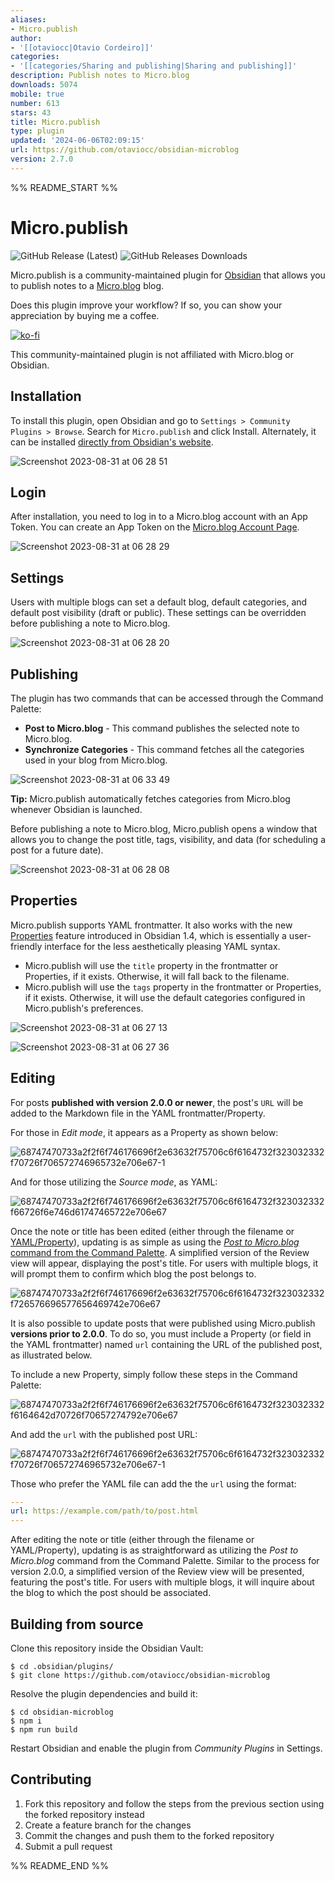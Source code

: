 ```yaml
---
aliases:
- Micro.publish
author:
- '[[otaviocc|Otavio Cordeiro]]'
categories:
- '[[categories/Sharing and publishing|Sharing and publishing]]'
description: Publish notes to Micro.blog
downloads: 5074
mobile: true
number: 613
stars: 43
title: Micro.publish
type: plugin
updated: '2024-06-06T02:09:15'
url: https://github.com/otaviocc/obsidian-microblog
version: 2.7.0
---
```


%% README_START %%

# Micro.publish

![GitHub Release (Latest)](https://img.shields.io/github/manifest-json/v/otaviocc/obsidian-microblog?color=573E7A&logo=github&style=for-the-badge)
![GitHub Releases Downloads](https://img.shields.io/github/downloads/otaviocc/obsidian-microblog/total?color=573E7A&logo=github&style=for-the-badge)

Micro.publish is a community-maintained plugin for [Obsidian](https://obsidian.md/) that allows you to publish notes to a [Micro.blog](https://micro.blog/) blog.

Does this plugin improve your workflow? If so, you can show your appreciation by buying me a coffee.

[![ko-fi](https://ko-fi.com/img/githubbutton_sm.svg)](https://ko-fi.com/Z8Z0C9KPT)

This community-maintained plugin is not affiliated with Micro.blog or Obsidian.

## Installation

To install this plugin, open Obsidian and go to `Settings > Community Plugins > Browse`. Search for `Micro.publish` and click Install. Alternately, it can be installed [directly from Obsidian's website](https://obsidian.md/plugins?search=micro.publish).

![Screenshot 2023-08-31 at 06 28 51](https://github.com/otaviocc/obsidian-microblog/assets/139272/fa18e221-a8bc-42e3-99e7-56e9c370a4ac)

## Login

After installation, you need to log in to a Micro.blog account with an App Token. You can create an App Token on the [Micro.blog Account Page](https://micro.blog/account/apps).

![Screenshot 2023-08-31 at 06 28 29](https://github.com/otaviocc/obsidian-microblog/assets/139272/1d98c0ec-041f-43da-8c1d-fe38839adc26)

## Settings

Users with multiple blogs can set a default blog, default categories, and default post visibility (draft or public). These settings can be overridden before publishing a note to Micro.blog.

![Screenshot 2023-08-31 at 06 28 20](https://github.com/otaviocc/obsidian-microblog/assets/139272/3a6db0ae-bdb8-453f-91e6-a9333bdaa96f)

## Publishing

The plugin has two commands that can be accessed through the Command Palette:

- **Post to Micro.blog** - This command publishes the selected note to Micro.blog.
- **Synchronize Categories** - This command fetches all the categories used in your blog from Micro.blog.

![Screenshot 2023-08-31 at 06 33 49](https://github.com/otaviocc/obsidian-microblog/assets/139272/f22aaf35-cd4c-4213-9feb-805dac539a34)

**Tip:** Micro.publish automatically fetches categories from Micro.blog whenever Obsidian is launched.

Before publishing a note to Micro.blog, Micro.publish opens a window that allows you to change the post title, tags, visibility, and data (for scheduling a post for a future date).

![Screenshot 2023-08-31 at 06 28 08](https://github.com/otaviocc/obsidian-microblog/assets/139272/b8fe7e3d-f20c-448e-9bf2-67027da4e833)

## Properties

Micro.publish supports YAML frontmatter. It also works with the new [Properties](https://obsidian.md/changelog/2023-07-26-desktop-v1.4.0/) feature introduced in Obsidian 1.4, which is essentially a user-friendly interface for the less aesthetically pleasing YAML syntax.

* Micro.publish will use the `title` property in the frontmatter or Properties, if it exists. Otherwise, it will fall back to the filename.
* Micro.publish will use the `tags` property in the frontmatter or Properties, if it exists. Otherwise, it will use the default categories configured in Micro.publish's preferences.

![Screenshot 2023-08-31 at 06 27 13](https://github.com/otaviocc/obsidian-microblog/assets/139272/f6875982-959c-4c0f-a158-66df6917dde3)

![Screenshot 2023-08-31 at 06 27 36](https://github.com/otaviocc/obsidian-microblog/assets/139272/3c3e12c1-2aee-437c-b7ad-102b13fbe00a)

## Editing

For posts **published with version 2.0.0 or newer**, the post's `URL` will be added to the Markdown file in the YAML frontmatter/Property.

For those in _Edit mode_, it appears as a Property as shown below:

![68747470733a2f2f6f746176696f2e63632f75706c6f6164732f323032332f70726f706572746965732e706e67-1](https://github.com/otaviocc/obsidian-microblog/assets/139272/6488a0e8-e188-44c6-a8b9-040d85d88b84)

And for those utilizing the _Source mode_, as YAML:

![68747470733a2f2f6f746176696f2e63632f75706c6f6164732f323032332f66726f6e746d61747465722e706e67](https://github.com/otaviocc/obsidian-microblog/assets/139272/d17c9a63-4e98-4880-aa48-5901ba1265d3)

Once the note or title has been edited (either through the filename or [YAML/Property](https://otavio.cc/micropublish/#properties)), updating is as simple as using the [*Post to Micro.blog* command from the Command Palette](https://otavio.cc/micropublish/#publishing). A simplified version of the Review view will appear, displaying the post's title. For users with multiple blogs, it will prompt them to confirm which blog the post belongs to.

![68747470733a2f2f6f746176696f2e63632f75706c6f6164732f323032332f726576696577656469742e706e67](https://github.com/otaviocc/obsidian-microblog/assets/139272/cc8452c3-690d-4914-97e6-b04ed76b1e26)

It is also possible to update posts that were published using Micro.publish **versions prior to 2.0.0**. To do so, you must include a Property (or field in the YAML frontmatter) named `url` containing the URL of the published post, as illustrated below.

To include a new Property, simply follow these steps in the Command Palette:

![68747470733a2f2f6f746176696f2e63632f75706c6f6164732f323032332f6164642d70726f70657274792e706e67](https://github.com/otaviocc/obsidian-microblog/assets/139272/e6fa328d-9c78-4ed8-9872-5a1840ab702c)

And add the `url` with the published post URL:

![68747470733a2f2f6f746176696f2e63632f75706c6f6164732f323032332f70726f706572746965732e706e67-1](https://github.com/otaviocc/obsidian-microblog/assets/139272/6488a0e8-e188-44c6-a8b9-040d85d88b84)

Those who prefer the YAML file can add the the `url` using the format:

```yaml
---
url: https://example.com/path/to/post.html
---
```

After editing the note or title (either through the filename or YAML/Property), updating is as straightforward as utilizing the *Post to Micro.blog* command from the Command Palette. Similar to the process for version 2.0.0, a simplified version of the Review view will be presented, featuring the post's title. For users with multiple blogs, it will inquire about the blog to which the post should be associated.

## Building from source

Clone this repository inside the Obsidian Vault:

```
$ cd .obsidian/plugins/
$ git clone https://github.com/otaviocc/obsidian-microblog
```

Resolve the plugin dependencies and build it:

```
$ cd obsidian-microblog
$ npm i
$ npm run build
```

Restart Obsidian and enable the plugin from *Community Plugins* in Settings.

## Contributing

1. Fork this repository and follow the steps from the previous section using the forked repository instead
2. Create a feature branch for the changes
3. Commit the changes and push them to the forked repository
4. Submit a pull request


%% README_END %%